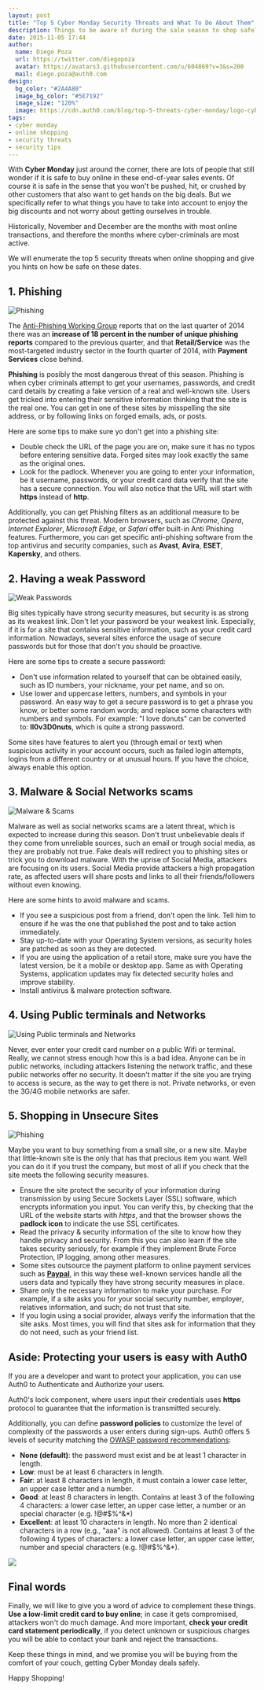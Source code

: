 ```yaml
---
layout: post
title: "Top 5 Cyber Monday Security Threats and What To Do About Them"
description: Things to be aware of during the sale season to shop safely from your home
date: 2015-11-05 17:44
author: 
  name: Diego Poza
  url: https://twitter.com/diegopoza
  avatar: https://avatars3.githubusercontent.com/u/604869?v=3&s=200
  mail: diego.poza@auth0.com
design: 
  bg_color: "#2A4A80"
  image_bg_color: "#5E7192"
  image_size: "120%"
  image: https://cdn.auth0.com/blog/top-5-threats-cyber-monday/logo-cybermonday.png
tags: 
- cyber monday
- online shopping
- security threats
- security tips
---
```


With **Cyber Monday** just around the corner, there are lots of people that still wonder if it is safe to buy online in these end-of-year sales events. Of course it is safe in the sense that you won't be pushed, hit, or crushed by other customers that also want to get hands on the big deals. But we specifically refer to what things you have to take into account to enjoy the big discounts and not worry about getting ourselves in trouble.

Historically, November and December are the months with most online transactions, and therefore the months where cyber-criminals are most active.

We will enumerate the top 5 security threats when online shopping and give you hints on how be safe on these dates.

## 1. Phishing
![Phishing](https://cdn.auth0.com/blog/top-5-threats-cyber-monday/Phishing.png) 

The [Anti-Phishing Working Group](http://www.antiphishing.org/) reports that on the last quarter of 2014 there was an **increase of 18 percent in the number of unique phishing reports** compared to the previous quarter, and that **Retail/Service** was the most-targeted industry sector in the fourth quarter of 2014, with **Payment Services** close behind.

**Phishing** is posibly the most dangerous threat of this season. Phishing is when cyber criminals attempt to get your usernames, passwords, and credit card details by creating a fake version of a real and well-known site. Users get tricked into entering their sensitive information thinking that the site is the real one. You can get in one of these sites by misspelling the site address, or by following links on forged emails, ads, or posts.

Here are some tips to make sure yo don't get into a phishing site:

- Double check the URL of the page you are on, make sure it has no typos before entering sensitive data. Forged sites may look exactly the same as the original ones.
- Look for the padlock. Whenever you are going to enter your information, be it username, passwords, or your credit card data verify that the site has a secure connection. You will also notice that the URL will start with **https** instead of **http**.

Additionally, you can get Phishing filters as an additional measure to be protected against this threat. Modern browsers, such as  *Chrome*, *Opera*, *Internet Explorer*, *Microsoft Edge*, or *Safari* offer built-in Anti Phishing features. Furthermore, you can get specific anti-phishing software from the top antivirus and security companies, such as **Avast**, **Avira**, **ESET**, **Kapersky**, and others.

## 2. Having a weak Password

![Weak Passwords](https://cdn.auth0.com/blog/top-5-threats-cyber-monday/Weak-Password.png)

Big sites typically have strong security measures, but security is as strong as its weakest link. Don't let your password be your weakest link. Especially, if it is for a site that contains sensitive information, such as your credit card information.
Nowadays, several sites enforce the usage of secure passwords but for those that don't you should be proactive.

Here are some tips to create a secure password:

- Don't use information related to yourself that can be obtained easily, such as ID numbers, your nickname, your pet name, and so on.
- Use lower and uppercase letters, numbers, and symbols in your password. An easy way to get a secure password is to get a phrase you know, or better some random words; and replace some characters with numbers and symbols. For example: "I love donuts" can be converted to: **Il0v3D0nuts**, which is quite a strong password.

Some sites have features to alert you (through email or text) when suspicious activity in your account occurs, such as failed login attempts, logins from a different country or at unusual hours. If you have the choice, always enable this option.

## 3. Malware & Social Networks scams

![Malware & Scams](https://cdn.auth0.com/blog/top-5-threats-cyber-monday/Malware.png)

Malware as well as social networks scams are a latent threat, which is expected to increase during this season. 
Don't trust unbelievable deals if they come from unreliable sources, such an email or trough social media, as they are probably not true. Fake deals will redirect you to phishing sites or trick you to download malware.
With the uprise of Social Media, attackers are focusing on its users. Social Media provide attackers a high propagation rate, as affected users will share posts and links to all their friends/followers without even knowing.

Here are some hints to avoid malware and scams.

- If you see a suspicious post from a friend, don't open the link. Tell him to ensure if he was the one that published the post and to take action immediately.
- Stay up-to-date with your Operating System versions, as security holes are patched as soon as they are detected.
- If you are using the application of a retail store, make sure you have the latest version, be it a mobile or desktop app. Same as with Operating Systems, application updates may fix detected security holes and improve stability.
- Install antivirus & malware protection software.

## 4. Using Public terminals and Networks

![Using Public terminals and Networks](https://cdn.auth0.com/blog/top-5-threats-cyber-monday/Public-Networks.png)

Never, ever enter your credit card number on a public Wifi or terminal. Really, we cannot stress enough how this is a bad idea. Anyone can be in public networks, including attackers listening the network traffic, and these public networks offer no security. It doesn't matter if the site you are trying to access is secure, as the way to get there is not. Private networks, or even the 3G/4G mobile networks are safer.


## 5. Shopping in Unsecure Sites

![Phishing](https://cdn.auth0.com/blog/top-5-threats-cyber-monday/Unsecure-Sites.png)

Maybe you want to buy something from a small site, or a new site. Maybe that little-known site is the only that has that precious item you want. Well you can do it if you trust the company, but most of all if you check that the site meets the following security measures.

- Ensure the site protect the security of your information during transmission by using Secure Sockets Layer (SSL) software, which encrypts information you input. You can verify this, by checking that the URL of the website starts with *https*, and that the browser shows the **padlock icon** to indicate the use SSL certificates.
- Read the privacy & security information of the site to know how they handle privacy and security. From this you can also learn if the site takes security seriously, for example if they implement Brute Force Protection, IP logging, among other measures.
- Some sites outsource the payment platform to online payment services such as **[Paypal](http://www.paypal.com)**, in this way these well-known services handle all the users data and typically they have strong security measures in place. 
- Share only the necessary information to make your purchase. For example, if a site asks you for your social security number, employer, relatives information, and such; do not trust that site.
- If you login using a social provider, always verify the information that the site asks. Most times, you will find that sites ask for information that they do not need, such as your friend list.


## Aside: Protecting your users is easy with Auth0
If you are a developer and want to protect your application, you can use Auth0 to Authenticate and Authorize your users.

Auth0's lock component, where users input their credentials uses **https** protocol to guarantee that the information is transmitted securely.

Additionally, you can define **password policies** to customize the level of complexity of the passwords a user enters during sign-ups. Auth0 offers 5 levels of security matching the [OWASP password recommendations](https://www.owasp.org/index.php/Authentication_Cheat_Sheet#Implement_Proper_Password_Strength_Controls):

- **None (default)**: the password must exist and be at least 1 character in length.
- **Low**: must be at least 6 characters in length.
- **Fair**: at least 8 characters in length, it must contain a lower case letter, an upper case letter and a number.
- **Good**: at least 8 characters in length. Contains at least 3 of the following 4 characters: a lower case letter, an upper case letter, a number or an special character (e.g. !@#$%^&*)
- **Excellent**: at least 10 characters in length. No more than 2 identical characters in a row (e.g., "aaa" is not allowed). Contains at least 3 of the following 4 types of characters: a lower case letter, an upper case letter, number and special characters (e.g. !@#$%^&*).

![](https://cdn.auth0.com/blog/top-5-threats-cyber-monday/password-strenght.png)


## Final words

Finally, we will like to give you a word of advice to complement these things. **Use a low-limit credit card to buy online**; in case it gets compromised, attackers won't do much damage. And more important, **check your credit card statement periodically**, if you detect unknown or suspicious charges you will be able to contact your bank and reject the transactions.

Keep these things in mind, and we promise you will be buying from the comfort of your couch, getting Cyber Monday deals safely.


Happy Shopping!